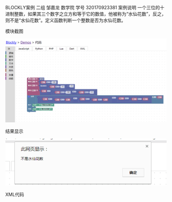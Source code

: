 
BLOCKLY案例 
         二组 邹嘉龙 数学院 学号 320170923381
案例说明
一个三位的十进制整数，如果其三个数字之立方和等于它的数值，他被称为“水仙花数”，反之，则不是“水仙花数”。定义函数判断一个整数是否为水仙花数。

模块截图

![](/assets/板块.png)


结果显示

![](/assets/结果显示.jpg)

XML代码











